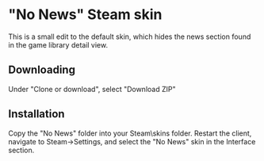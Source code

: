 # "No News" Steam skin

This is a small edit to the default skin, which hides the news section found in the game library detail view.

## Downloading

Under "Clone or download", select "Download ZIP"

## Installation

Copy the "No News" folder into your Steam\skins folder. Restart the client, navigate to Steam->Settings, and select the "No News" skin in the Interface section.
